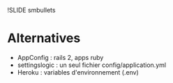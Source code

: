 !SLIDE smbullets
# Alternatives #

* AppConfig : rails 2, apps ruby
* settingslogic : un seul fichier config/application.yml
* Heroku : variables d'environnement (.env)
